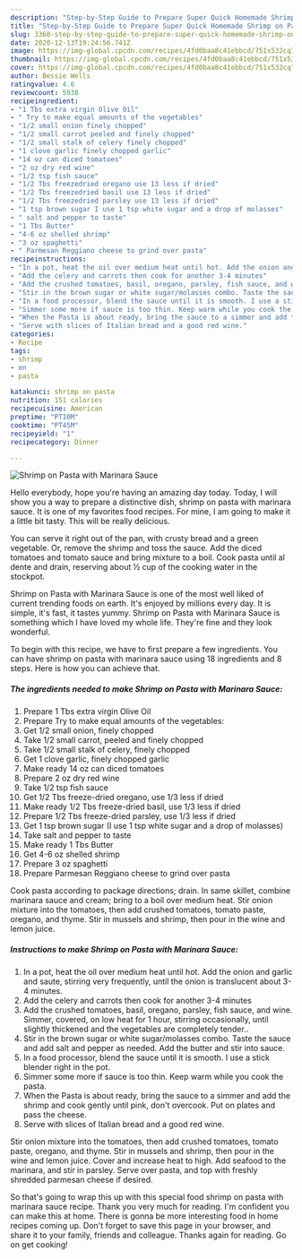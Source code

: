 ```yaml
---
description: "Step-by-Step Guide to Prepare Super Quick Homemade Shrimp on Pasta with Marinara Sauce"
title: "Step-by-Step Guide to Prepare Super Quick Homemade Shrimp on Pasta with Marinara Sauce"
slug: 3360-step-by-step-guide-to-prepare-super-quick-homemade-shrimp-on-pasta-with-marinara-sauce
date: 2020-12-13T19:24:56.741Z
image: https://img-global.cpcdn.com/recipes/4fd0baa8c41ebbcd/751x532cq70/shrimp-on-pasta-with-marinara-sauce-recipe-main-photo.jpg
thumbnail: https://img-global.cpcdn.com/recipes/4fd0baa8c41ebbcd/751x532cq70/shrimp-on-pasta-with-marinara-sauce-recipe-main-photo.jpg
cover: https://img-global.cpcdn.com/recipes/4fd0baa8c41ebbcd/751x532cq70/shrimp-on-pasta-with-marinara-sauce-recipe-main-photo.jpg
author: Bessie Wells
ratingvalue: 4.6
reviewcount: 5938
recipeingredient:
- "1 Tbs extra virgin Olive Oil"
- " Try to make equal amounts of the vegetables"
- "1/2 small onion finely chopped"
- "1/2 small carrot peeled and finely chopped"
- "1/2 small stalk of celery finely chopped"
- "1 clove garlic finely chopped garlic"
- "14 oz can diced tomatoes"
- "2 oz dry red wine"
- "1/2 tsp fish sauce"
- "1/2 Tbs freezedried oregano use 13 less if dried"
- "1/2 Tbs freezedried basil use 13 less if dried"
- "1/2 Tbs freezedried parsley use 13 less if dried"
- "1 tsp brown sugar I use 1 tsp white sugar and a drop of molasses"
- " salt and pepper to taste"
- "1 Tbs Butter"
- "4-6 oz shelled shrimp"
- "3 oz spaghetti"
- " Parmesan Reggiano cheese to grind over pasta"
recipeinstructions:
- "In a pot, heat the oil over medium heat until hot. Add the onion and garlic and saute, stirring very frequently, until the onion is translucent about 3-4 minutes."
- "Add the celery and carrots then cook for another 3-4 minutes"
- "Add the crushed tomatoes, basil, oregano, parsley, fish sauce, and wine. Simmer, covered, on low heat for 1 hour, stirring occasionally, until slightly thickened and the vegetables are completely tender.."
- "Stir in the brown sugar or white sugar/molasses combo. Taste the sauce and add salt and pepper as needed. Add the butter and stir into sauce."
- "In a food processor, blend the sauce until it is smooth. I use a stick blender right in the pot."
- "Simmer some more if sauce is too thin. Keep warm while you cook the pasta."
- "When the Pasta is about ready, bring the sauce to a simmer and add the shrimp and cook gently until pink, don&#39;t overcook. Put on plates and pass the cheese."
- "Serve with slices of Italian bread and a good red wine."
categories:
- Recipe
tags:
- shrimp
- on
- pasta

katakunci: shrimp on pasta 
nutrition: 151 calories
recipecuisine: American
preptime: "PT10M"
cooktime: "PT45M"
recipeyield: "1"
recipecategory: Dinner

---
```



![Shrimp on Pasta with Marinara Sauce](https://img-global.cpcdn.com/recipes/4fd0baa8c41ebbcd/751x532cq70/shrimp-on-pasta-with-marinara-sauce-recipe-main-photo.jpg)

Hello everybody, hope you're having an amazing day today. Today, I will show you a way to prepare a distinctive dish, shrimp on pasta with marinara sauce. It is one of my favorites food recipes. For mine, I am going to make it a little bit tasty. This will be really delicious.

You can serve it right out of the pan, with crusty bread and a green vegetable. Or, remove the shrimp and toss the sauce. Add the diced tomatoes and tomato sauce and bring mixture to a boil. Cook pasta until al dente and drain, reserving about ½ cup of the cooking water in the stockpot.

Shrimp on Pasta with Marinara Sauce is one of the most well liked of current trending foods on earth. It's enjoyed by millions every day. It is simple, it's fast, it tastes yummy. Shrimp on Pasta with Marinara Sauce is something which I have loved my whole life. They're fine and they look wonderful.


To begin with this recipe, we have to first prepare a few ingredients. You can have shrimp on pasta with marinara sauce using 18 ingredients and 8 steps. Here is how you can achieve that.

<!--inarticleads1-->

##### The ingredients needed to make Shrimp on Pasta with Marinara Sauce:

1. Prepare 1 Tbs extra virgin Olive Oil
1. Prepare  Try to make equal amounts of the vegetables:
1. Get 1/2 small onion, finely chopped
1. Take 1/2 small carrot, peeled and finely chopped
1. Take 1/2 small stalk of celery, finely chopped
1. Get 1 clove garlic, finely chopped garlic
1. Make ready 14 oz can diced tomatoes
1. Prepare 2 oz dry red wine
1. Take 1/2 tsp fish sauce
1. Get 1/2 Tbs freeze-dried oregano, use 1/3 less if dried
1. Make ready 1/2 Tbs freeze-dried basil, use 1/3 less if dried
1. Prepare 1/2 Tbs freeze-dried parsley, use 1/3 less if dried
1. Get 1 tsp brown sugar (I use 1 tsp white sugar and a drop of molasses)
1. Take  salt and pepper to taste
1. Make ready 1 Tbs Butter
1. Get 4-6 oz shelled shrimp
1. Prepare 3 oz spaghetti
1. Prepare  Parmesan Reggiano cheese to grind over pasta


Cook pasta according to package directions; drain. In same skillet, combine marinara sauce and cream; bring to a boil over medium heat. Stir onion mixture into the tomatoes, then add crushed tomatoes, tomato paste, oregano, and thyme. Stir in mussels and shrimp, then pour in the wine and lemon juice. 

<!--inarticleads2-->

##### Instructions to make Shrimp on Pasta with Marinara Sauce:

1. In a pot, heat the oil over medium heat until hot. Add the onion and garlic and saute, stirring very frequently, until the onion is translucent about 3-4 minutes.
1. Add the celery and carrots then cook for another 3-4 minutes
1. Add the crushed tomatoes, basil, oregano, parsley, fish sauce, and wine. Simmer, covered, on low heat for 1 hour, stirring occasionally, until slightly thickened and the vegetables are completely tender..
1. Stir in the brown sugar or white sugar/molasses combo. Taste the sauce and add salt and pepper as needed. Add the butter and stir into sauce.
1. In a food processor, blend the sauce until it is smooth. I use a stick blender right in the pot.
1. Simmer some more if sauce is too thin. Keep warm while you cook the pasta.
1. When the Pasta is about ready, bring the sauce to a simmer and add the shrimp and cook gently until pink, don&#39;t overcook. Put on plates and pass the cheese.
1. Serve with slices of Italian bread and a good red wine.


Stir onion mixture into the tomatoes, then add crushed tomatoes, tomato paste, oregano, and thyme. Stir in mussels and shrimp, then pour in the wine and lemon juice. Cover and increase heat to high. Add seafood to the marinara, and stir in parsley. Serve over pasta, and top with freshly shredded parmesan cheese if desired. 

So that's going to wrap this up with this special food shrimp on pasta with marinara sauce recipe. Thank you very much for reading. I'm confident you can make this at home. There is gonna be more interesting food in home recipes coming up. Don't forget to save this page in your browser, and share it to your family, friends and colleague. Thanks again for reading. Go on get cooking!
